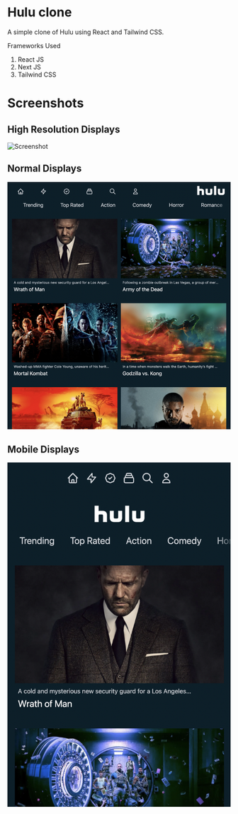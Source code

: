 # Hulu clone

A simple clone of Hulu using React and Tailwind CSS.

Frameworks Used

1. React JS
2. Next JS
3. Tailwind CSS

# Screenshots

## High Resolution Displays

![Screenshot](screens/screen1.png)

## Normal Displays

![Screenshot](screens/screen2.png)

## Mobile Displays

![Screenshot](screens/screen3.png)
